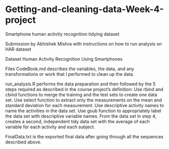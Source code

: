 # Getting-and-cleaning-data-Week-4-project
Smartphone human activity recognition tidying dataset 

Submission by Abhishek Mishra with instructions on how to run analysis on HAR dataset

Dataset
Human Activity Recognition Using Smartphones

Files
CodeBook.md describes the variables, the data, and any transformations or work that I performed to clean up the data.

run_analysis.R performs the data preparation and then followed by the 5 steps required as described in the course project’s definition:
Use rbind and cbind functions to merge the training and the test sets to create one data set.
Use select function to extract only the measurements on the mean and standard deviation for each measurement.
Use descriptive activity names to name the activities in the data set.
Use gsub function to appropriately label the data set with descriptive variable names.
From the data set in step 4, creates a second, independent tidy data set with the average of each variable for each activity and each subject.

FinalData.txt is the exported final data after going through all the sequences described above.
